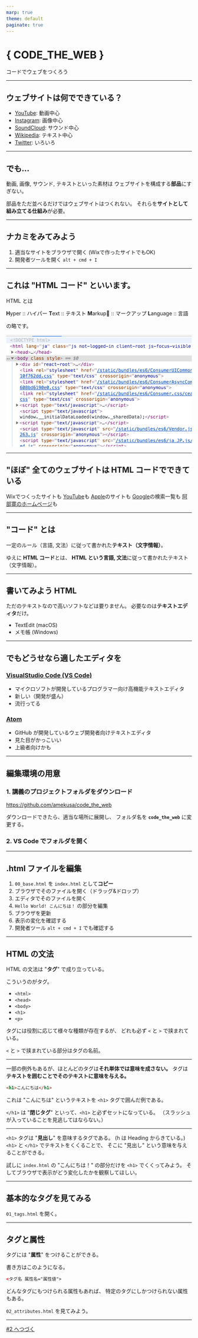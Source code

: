 ```yaml
---
marp: true
theme: default
paginate: true
---
```


# { CODE_THE_WEB }
コードでウェブをつくろう

---

## ウェブサイトは何でできている？
- [YouTube](https://www.youtube.com/): 動画中心
- [Instagram](https://www.instagram.com/shibasnacks/): 画像中心
- [SoundCloud](https://soundcloud.com/stillwoozy): サウンド中心
- [Wikipedia](https://www.wikipedia.org/): テキスト中心
- [Twitter](https://twitter.com/daftpunk_music): いろいろ

---

## でも…
動画, 画像, サウンド, テキストといった素材は
ウェブサイトを構成する**部品**にすぎない。

部品をただ並べるだけではウェブサイトはつくれない。
それらを**サイトとして組み立てる仕組み**が必要。

---

## ナカミをみてみよう
1. 適当なサイトをブラウザで開く (Wixで作ったサイトでもOK)
2. 開発者ツールを開く `alt + cmd + I`

---

## これは "HTML コード" といいます。

HTML とは

**H**yper :: ハイパー
**T**ext :: テキスト
**M**arkup :: マークアップ
**L**anguage :: 言語

の略です。

![bg right:40%](img/html.png)

---

## "ほぼ" 全てのウェブサイトは HTML コードでできている
Wixでつくったサイトも
[YouTube](https://www.youtube.com)も
[Apple](https://www.apple.com)のサイトも
[Google](https://www.google.com)の検索一覧も
[阿部寛のホームページ](http://abehiroshi.la.coocan.jp/)も

---

## "コード" とは
一定のルール（言語, 文法）に従って書かれた**テキスト（文字情報）**。

ゆえに **HTML コード**とは、
**HTML という言語, 文法**に従って書かれたテキスト（文字情報）。

---

## 書いてみよう HTML
ただのテキストなので高いソフトなどは要りません。
必要なのは**テキストエディタ**だけ。

- TextEdit (macOS)
- メモ帳 (Windows)

---

## でもどうせなら適したエディタを

### [VisualStudio Code (VS Code)](https://code.visualstudio.com/)
- マイクロソフトが開発しているプログラマー向け高機能テキストエディタ
- 新しい（開発が盛ん）
- 流行ってる

### [Atom](https://atom.io/)
- GitHub が開発しているウェブ開発者向けテキストエディタ
- 見た目がかっこいい
- 上級者向けかも

---

## 編集環境の用意

### 1. 講義のプロジェクトフォルダをダウンロード
https://github.com/amekusa/code_the_web

ダウンロードできたら、適当な場所に展開し、
フォルダ名を **`code_the_web`** に変更する。

### 2. VS Code でフォルダを開く

---

## .html ファイルを編集
1. `00_base.html` を `index.html` として**コピー**
2. ブラウザでそのファイルを開く（ドラッグ&ドロップ）
3. エディタでそのファイルを開く
4. `Hello World! こんにちは！` の部分を編集
5. ブラウザを更新
6. 表示の変化を確認する
7. 開発者ツール `alt + cmd + I` でも確認する

---

## HTML の文法
HTML の文法は "**タグ**" で成り立っている。

こういうのがタグ。
- `<html>`
- `<head>`
- `<body>`
- `<h1>`
- `<p>`


タグには役割に応じて様々な種類が存在するが、
どれも必ず `<` と `>` で挟まれている。

`<` と `>` で挟まれている部分はタグの名前。

---

一部の例外もあるが、ほとんどのタグは**それ単体では意味を成さない。**
タグは**テキストを囲むことでそのテキストに意味を与える。**

```html
<h1>こんにちは</h1>
```

これは "こんにちは" というテキストを `<h1>` タグで囲んだ例である。

`</h1>` は "**閉じタグ**" といって、`<h1>` と必ずセットになっている。
（スラッシュが入っていることを見逃してはならない。）

---

`<h1>` タグは "**見出し**" を意味するタグである。
(h は Heading からきている。)
`<h1>` と `</h1>` でテキストをくくることで、
そこに "見出し" という意味を与えることができる。

試しに `index.html` の "こんにちは！" の部分だけを `<h1>` でくくってみよう。
そしてブラウザで表示がどう変化したかを観察してほしい。

---

## 基本的なタグを見てみる
`01_tags.html` を開く。

---

## タグと属性
タグには "**属性**" をつけることができる。

書き方はこのようになる。
```html
<タグ名 属性名="属性値">
```

どんなタグにもつけられる属性もあれば、
特定のタグにしかつけられない属性もある。

`02_attributes.html` を見てみよう。

---

[#2 へつづく](README_2.html)
